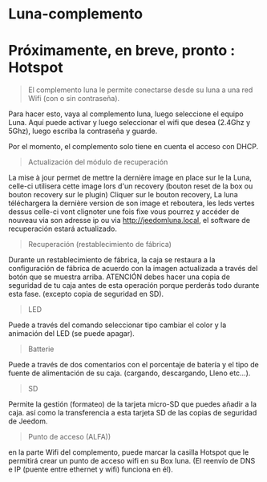 # Luna-complemento

# Próximamente, en breve, pronto : Hotspot

> El complemento luna le permite conectarse desde su luna a una red Wifi (con o sin contraseña).

Para hacer esto, vaya al complemento luna, luego seleccione el equipo Luna. Aquí puede activar y luego seleccionar el wifi que desea (2.4Ghz y 5Ghz), luego escriba la contraseña y guarde.

Por el momento, el complemento solo tiene en cuenta el acceso con DHCP.

> Actualización del módulo de recuperación

La mise à jour permet de mettre la dernière image en place sur le la Luna, celle-ci utilisera cette image lors d'un recovery (bouton reset de la box ou bouton recovery sur le plugin) Cliquer sur le bouton recovery, La luna téléchargera la dernière version de son image et reboutera, les leds vertes dessus celle-ci vont clignoter une fois fixe vous pourrez y accéder de nouveau via son adresse ip ou via http://jeedomluna.local, el software de recuperación estará actualizado.

> Recuperación (restablecimiento de fábrica)

Durante un restablecimiento de fábrica, la caja se restaura a la configuración de fábrica de acuerdo con la imagen actualizada a través del botón que se muestra arriba. ATENCIÓN debes hacer una copia de seguridad de tu caja antes de esta operación porque perderás todo durante esta fase. (excepto copia de seguridad en SD).

> LED

Puede a través del comando seleccionar tipo cambiar el color y la animación del LED (se puede apagar).

> Batterie

Puede a través de dos comentarios con el porcentaje de batería y el tipo de fuente de alimentación de su caja. (cargando, descargando, Lleno etc…).

> SD

Permite la gestión (formateo) de la tarjeta micro-SD que puedes añadir a la caja. así como la transferencia a esta tarjeta SD de las copias de seguridad de Jeedom.

> Punto de acceso (ALFA))

en la parte Wifi del complemento, puede marcar la casilla Hotspot que le permitirá crear un punto de acceso wifi en su Box luna. (El reenvío de DNS e IP (puente entre ethernet y wifi) funciona en él).